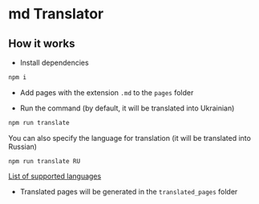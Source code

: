 # md Translator

## How it works

- Install dependencies

```bash
npm i
```

- Add pages with the extension `.md` to the `pages` folder

- Run the command (by default, it will be translated into Ukrainian)

```bash
npm run translate
```

You can also specify the language for translation (it will be translated into Russian)

```
npm run translate RU
```

[List of supported languages](https://developers.deepl.com/docs/resources/supported-languages#target-languages)

- Translated pages will be generated in the `translated_pages` folder